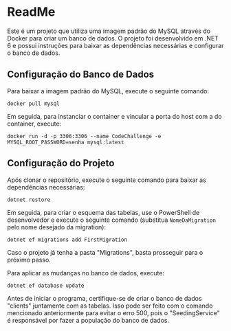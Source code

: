 # ReadMe

Este é um projeto que utiliza uma imagem padrão do MySQL através do Docker para criar um banco de dados. O projeto foi desenvolvido em .NET 6 e possui instruções para baixar as dependências necessárias e configurar o banco de dados.


## Configuração do Banco de Dados

Para baixar a imagem padrão do MySQL, execute o seguinte comando:

`docker pull mysql`



Em seguida, para instanciar o container e vincular a porta do host com a do container, execute:

`docker run -d -p 3306:3306 --name CodeChallenge -e MYSQL_ROOT_PASSWORD=senha mysql:latest`

## Configuração do Projeto

Após clonar o repositório, execute o seguinte comando para baixar as dependências necessárias:

`dotnet restore`



Em seguida, para criar o esquema das tabelas, use o PowerShell de desenvolvedor e execute o seguinte comando (substitua `NomeDaMigration` pelo nome desejado da migration):

`dotnet ef migrations add FirstMigration`



Caso o projeto já tenha a pasta "Migrations", basta prosseguir para o próximo passo.

Para aplicar as mudanças no banco de dados, execute:

`dotnet ef database update`



Antes de iniciar o programa, certifique-se de criar o banco de dados "clients" juntamente com as tabelas. Isso pode ser feito com o comando mencionado anteriormente para evitar o erro 500, pois o "SeedingService" é responsável por fazer a população do banco de dados.


